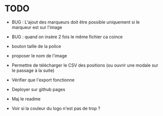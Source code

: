# TODO

- BUG : L'ajout des marqueurs doit être possible uniquement si le marqueur est sur l'image
- BUG : quand on insère 2 fois le même fichier ca coince
- bouton taille de la police
- proposer le nom de l'image
- Permettre de télécharger le CSV des positions (ou ouvrir une modale sur le passage à la suite)
- Vérifier que l'export fonctionne

- Deployer sur github pages
- Maj le readme

- Voir si la couleur du logo n'est pas de trop ?